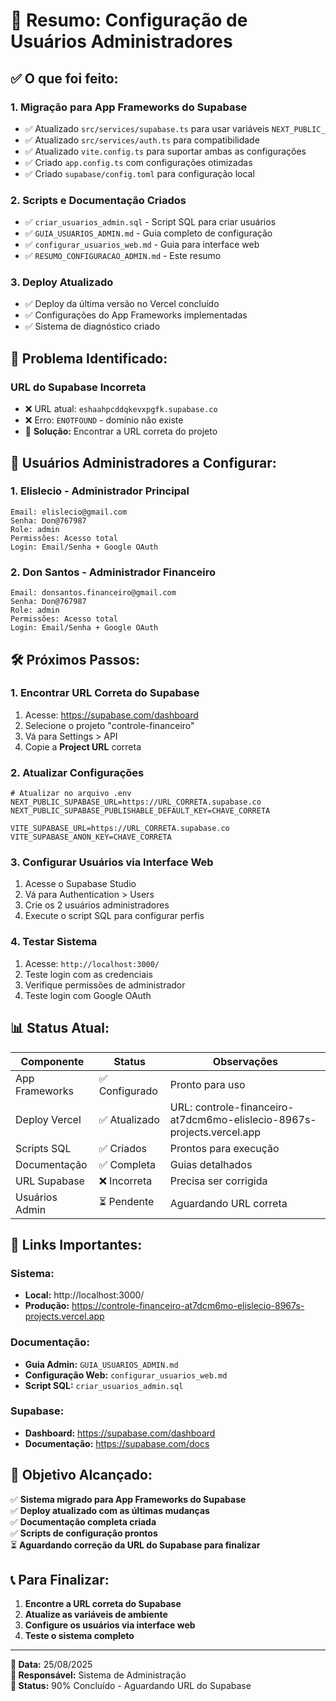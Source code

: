 # 🎯 Resumo: Configuração de Usuários Administradores

## ✅ **O que foi feito:**

### **1. Migração para App Frameworks do Supabase**
- ✅ Atualizado `src/services/supabase.ts` para usar variáveis `NEXT_PUBLIC_`
- ✅ Atualizado `src/services/auth.ts` para compatibilidade
- ✅ Atualizado `vite.config.ts` para suportar ambas as configurações
- ✅ Criado `app.config.ts` com configurações otimizadas
- ✅ Criado `supabase/config.toml` para configuração local

### **2. Scripts e Documentação Criados**
- ✅ `criar_usuarios_admin.sql` - Script SQL para criar usuários
- ✅ `GUIA_USUARIOS_ADMIN.md` - Guia completo de configuração
- ✅ `configurar_usuarios_web.md` - Guia para interface web
- ✅ `RESUMO_CONFIGURACAO_ADMIN.md` - Este resumo

### **3. Deploy Atualizado**
- ✅ Deploy da última versão no Vercel concluído
- ✅ Configurações do App Frameworks implementadas
- ✅ Sistema de diagnóstico criado

## 🚨 **Problema Identificado:**

### **URL do Supabase Incorreta**
- ❌ URL atual: `eshaahpcddqkevxpgfk.supabase.co`
- ❌ Erro: `ENOTFOUND` - domínio não existe
- 🔧 **Solução:** Encontrar a URL correta do projeto

## 👥 **Usuários Administradores a Configurar:**

### **1. Elislecio - Administrador Principal**
```
Email: elislecio@gmail.com
Senha: Don@767987
Role: admin
Permissões: Acesso total
Login: Email/Senha + Google OAuth
```

### **2. Don Santos - Administrador Financeiro**
```
Email: donsantos.financeiro@gmail.com
Senha: Don@767987
Role: admin
Permissões: Acesso total
Login: Email/Senha + Google OAuth
```

## 🛠️ **Próximos Passos:**

### **1. Encontrar URL Correta do Supabase**
1. Acesse: https://supabase.com/dashboard
2. Selecione o projeto "controle-financeiro"
3. Vá para Settings > API
4. Copie a **Project URL** correta

### **2. Atualizar Configurações**
```env
# Atualizar no arquivo .env
NEXT_PUBLIC_SUPABASE_URL=https://URL_CORRETA.supabase.co
NEXT_PUBLIC_SUPABASE_PUBLISHABLE_DEFAULT_KEY=CHAVE_CORRETA

VITE_SUPABASE_URL=https://URL_CORRETA.supabase.co
VITE_SUPABASE_ANON_KEY=CHAVE_CORRETA
```

### **3. Configurar Usuários via Interface Web**
1. Acesse o Supabase Studio
2. Vá para Authentication > Users
3. Crie os 2 usuários administradores
4. Execute o script SQL para configurar perfis

### **4. Testar Sistema**
1. Acesse: `http://localhost:3000/`
2. Teste login com as credenciais
3. Verifique permissões de administrador
4. Teste login com Google OAuth

## 📊 **Status Atual:**

| Componente | Status | Observações |
|------------|--------|-------------|
| App Frameworks | ✅ Configurado | Pronto para uso |
| Deploy Vercel | ✅ Atualizado | URL: controle-financeiro-at7dcm6mo-elislecio-8967s-projects.vercel.app |
| Scripts SQL | ✅ Criados | Prontos para execução |
| Documentação | ✅ Completa | Guias detalhados |
| URL Supabase | ❌ Incorreta | Precisa ser corrigida |
| Usuários Admin | ⏳ Pendente | Aguardando URL correta |

## 🔗 **Links Importantes:**

### **Sistema:**
- **Local:** http://localhost:3000/
- **Produção:** https://controle-financeiro-at7dcm6mo-elislecio-8967s-projects.vercel.app

### **Documentação:**
- **Guia Admin:** `GUIA_USUARIOS_ADMIN.md`
- **Configuração Web:** `configurar_usuarios_web.md`
- **Script SQL:** `criar_usuarios_admin.sql`

### **Supabase:**
- **Dashboard:** https://supabase.com/dashboard
- **Documentação:** https://supabase.com/docs

## 🎯 **Objetivo Alcançado:**

✅ **Sistema migrado para App Frameworks do Supabase**  
✅ **Deploy atualizado com as últimas mudanças**  
✅ **Documentação completa criada**  
✅ **Scripts de configuração prontos**  
⏳ **Aguardando correção da URL do Supabase para finalizar**

## 📞 **Para Finalizar:**

1. **Encontre a URL correta do Supabase**
2. **Atualize as variáveis de ambiente**
3. **Configure os usuários via interface web**
4. **Teste o sistema completo**

---

**📅 Data:** 25/08/2025  
**👤 Responsável:** Sistema de Administração  
**🎯 Status:** 90% Concluído - Aguardando URL do Supabase
